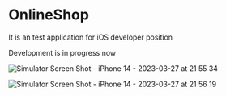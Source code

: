 # OnlineShop

It is an test application for iOS developer position

Development is in progress now

![Simulator Screen Shot - iPhone 14 - 2023-03-27 at 21 55 34](https://user-images.githubusercontent.com/71771889/228040275-ad75c326-1128-4245-9508-713fd6887f04.png)

![Simulator Screen Shot - iPhone 14 - 2023-03-27 at 21 56 19](https://user-images.githubusercontent.com/71771889/228040311-00c9c8c5-758b-4208-946d-7eefbe53dd49.png)
